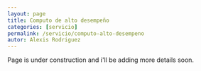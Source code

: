 ```yaml
---
layout: page
title: Computo de alto desempeño
categories: [servicio]
permalink: /servicio/computo-alto-desempeno
autor: Alexis Rodriguez
---
```

Page is under construction and i'll be adding more details soon.
